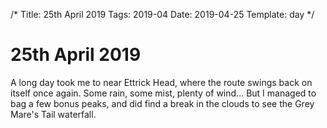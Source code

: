 /*
Title: 25th April 2019
Tags: 2019-04
Date: 2019-04-25
Template: day
*/

# 25th April 2019


A long day took me to near Ettrick Head, where the route swings back on itself once again. Some rain, some mist, plenty of wind... But I managed to bag a few bonus peaks, and did find a break in the clouds to see the Grey Mare's Tail waterfall.